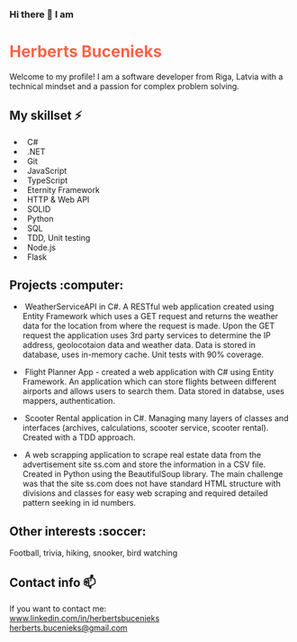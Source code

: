 ### Hi there 👋 I am <h1 style="color:Tomato;"> Herberts Bucenieks </h1>

Welcome to my profile!
I am a software developer from Riga, Latvia with a technical mindset and a passion for complex problem solving.

<h2> My skillset ⚡</h2>

- &nbsp; C# <br>
- &nbsp; .NET <br>
- &nbsp; Git <br>
- &nbsp; JavaScript <br>
- &nbsp; TypeScript <br>
- &nbsp; Eternity Framework <br>
- &nbsp; HTTP & Web API <br>
- &nbsp; SOLID <br>
- &nbsp; Python <br>
- &nbsp; SQL <br>
- &nbsp; TDD, Unit testing <br>
- &nbsp; Node.js <br>
- &nbsp; Flask <br>

<h2> Projects :computer: </h2>

- &nbsp;WeatherServiceAPI in C#. A RESTful web application created using Entity Framework which uses a GET request and returns the weather data for the location from where the request is made. Upon the GET request the application uses 3rd party services to determine the IP address, geolocotaion data and weather data. Data is stored in database, uses in-memory cache. Unit tests with 90% coverage.

- &nbsp;Flight Planner App - created a web application with C# using Entity Framework. An application which can store flights between different airports and allows users to search them. Data stored in databse, uses mappers, authentication.

- &nbsp;Scooter Rental application in C#. Managing many layers of classes and interfaces (archives, calculations, scooter service, scooter rental). Created with a TDD approach.

- &nbsp;A web scrapping application to scrape real estate data from the advertisement site ss.com and store the information in a CSV file. Created in Python using the BeautifulSoup library. The main challenge was that the site ss.com does not have standard HTML structure with divisions and classes for easy web scraping and required detailed pattern seeking in id numbers.


<h2> Other interests :soccer:</h2>

Football, trivia, hiking, snooker, bird watching

<h2> Contact info 📫</h2>

If you want to contact me:  <br>
www.linkedin.com/in/herbertsbucenieks <br>
herberts.bucenieks@gmail.com




<!--
**HerbertsBuc/HerbertsBuc** is a ✨ _special_ ✨ repository because its `README.md` (this file) appears on your GitHub profile.

Here are some ideas to get you started:

- 🔭 I’m currently working on ...
- 🌱 I’m currently learning ...
- 👯 I’m looking to collaborate on ...
- 🤔 I’m looking for help with ...
- 💬 Ask me about ...
- 📫 How to reach me: ...
- 😄 Pronouns: ...
- ⚡ Fun fact: ...
-->
